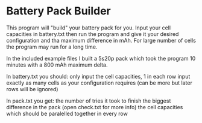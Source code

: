 # Battery Pack Builder

This program will "build" your battery pack for you. Input your cell capacities in battery.txt then run the program and give it your desired configuration and tha maximum difference in mAh. For large number of cells the program may run for a long time.

In the included example files I built a 5s20p pack which took the program 10 minutes with a 800 mAh maximum delta.

In battery.txt you should:
  only input the cell capacities, 1 in each row
  input exactly as many cells as your configuration requires (can be more but later rows will be ignored)
  
In pack.txt you get:
  the number of tries it took to finish
  the biggest difference in the pack (open check.txt for more info)
  the cell capacities which should be paralelled together in every row
